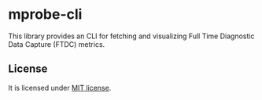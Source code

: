 # mprobe-cli

This library provides an CLI for fetching and visualizing 
Full Time Diagnostic Data Capture (FTDC) metrics.

## License

It is licensed under [MIT license](LICENSE).
